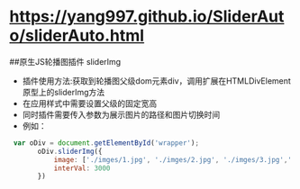 # https://yang997.github.io/SliderAuto/sliderAuto.html
##原生JS轮播图插件 sliderImg
- 插件使用方法:获取到轮播图父级dom元素div，调用扩展在HTMLDivElement原型上的sliderImg方法
- 在应用样式中需要设置父级的固定宽高
- 同时插件需要传入参数为展示图片的路径和图片切换时间
- 例如：

 ```js
  var oDiv = document.getElementById('wrapper');
        oDiv.sliderImg({
            image: ['./imges/1.jpg', './imges/2.jpg', './imges/3.jpg','./imges/4.jpg'],
            interVal: 3000
        })
```
 